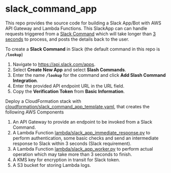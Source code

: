 # slack_command_app

This repo provides the source code for building a Slack App/Bot with AWS API Gateway and Lambda Functions.
This SlackApp can can handle requests triggered from a 
[Slack Command](https://api.slack.com/interactivity/slash-commands)
which will take longer than [3 seconds](https://api.slack.com/events-api) to process, and posts the details back to
the user.

To create a **Slack Command** in Slack (the default command in this repo is **`/lookup`**)
1. Navigate to https://api.slack.com/apps.
2. Select **Create New App** and select **Slash Commands**.
3. Enter the name **`/lookup`** for the command and click **Add Slash Command Integration**.
4. Enter the provided API endpoint URL in the URL field.
5. Copy the **Verification Token** from **Basic Information**.

Deploy a CloudFormation stack with 
[cloudformation/slack_command_app_template.yaml](cloudformation/slack_command_app_template.yaml), 
that creates the following AWS Components
1. An API Gateway to provide an endpoint to be invoked from a Slack Command.
2. A Lambda Function [lambda/slack_app_immediate_response.py](lambda/slack_app_immediate_response.py) 
   to perform authentication, some basic checks and send an intermediate response to Slack within 3 seconds
   (Slack requirement).
3. A Lambda Function [lambda/slack_app_worker.py](lambda/slack_app_worker.py)
   to perform actual operation which may take more than 3 seconds to finish.
4. A KMS key for encryption in transit for Slack token.
5. A S3 bucket for storing Lambda logs.

